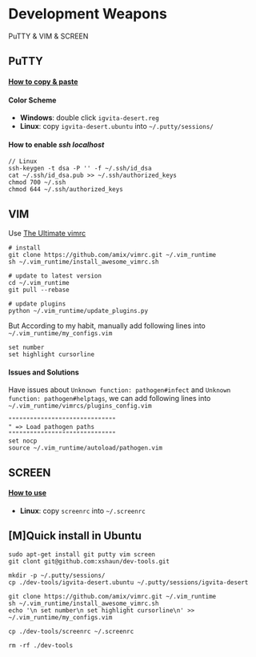# Development Weapons
PuTTY &amp; VIM &amp; SCREEN

## PuTTY
#### [How to copy & paste](http://xshaun.github.io/windows%E5%B0%8F%E8%A7%81/2017/04/10/putty%E5%A4%8D%E5%88%B6%E7%B2%98%E8%B4%B4)

#### Color Scheme

+ **Windows**: double click `igvita-desert.reg`    
+ **Linux**: copy `igvita-desert.ubuntu` into `~/.putty/sessions/`


#### How to enable *ssh localhost*
    
    // Linux
    ssh-keygen -t dsa -P '' -f ~/.ssh/id_dsa 
    cat ~/.ssh/id_dsa.pub >> ~/.ssh/authorized_keys
    chmod 700 ~/.ssh
    chmod 644 ~/.ssh/authorized_keys

## VIM
Use [The Ultimate vimrc](https://github.com/amix/vimrc)

    # install
    git clone https://github.com/amix/vimrc.git ~/.vim_runtime
    sh ~/.vim_runtime/install_awesome_vimrc.sh

    # update to latest version
    cd ~/.vim_runtime
    git pull --rebase

    # update plugins
    python ~/.vim_runtime/update_plugins.py


But According to my habit, manually add following lines into `~/.vim_runtime/my_configs.vim`
    
    set number 
    set highlight cursorline


#### Issues and Solutions  

Have issues about `Unknown function: pathogen#infect` and `Unknown function: pathogen#helptags`, we can add following lines into `~/.vim_runtime/vimrcs/plugins_config.vim`

    """"""""""""""""""""""""""""""
    " => Load pathogen paths
    """"""""""""""""""""""""""""""
    set nocp
    source ~/.vim_runtime/autoload/pathogen.vim

## SCREEN

#### [How to use](http://xshaun.github.io/linux%E5%B8%B8%E7%94%A8%E5%91%BD%E4%BB%A4/2017/04/10/Screen%E5%91%BD%E4%BB%A4)

+ **Linux**: copy `screenrc` into `~/.screenrc`

## [M]Quick install in Ubuntu
    
    sudo apt-get install git putty vim screen
    git clont git@github.com:xshaun/dev-tools.git
    
    mkdir -p ~/.putty/sessions/
    cp ./dev-tools/igvita-desert.ubuntu ~/.putty/sessions/igvita-desert
    
    git clone https://github.com/amix/vimrc.git ~/.vim_runtime
    sh ~/.vim_runtime/install_awesome_vimrc.sh
    echo '\n set number\n set highlight cursorline\n' >> ~/.vim_runtime/my_configs.vim

    cp ./dev-tools/screenrc ~/.screenrc

    rm -rf ./dev-tools

